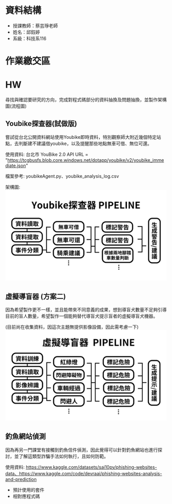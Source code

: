 # 資料結構

 - 授課教師：蔡芸琤老師
 - 姓名：邱鈺婷
 - 系級：科技系116

# 作業繳交區


# HW
尋找與確認要研究的方向，完成對程式碼部分的資料抽換及問題抽換，並製作架構圖(流程圖)

  ## Youbike探查器(試做版) 
  
   嘗試從台北公開資料網站使用Youbike即時資料，特別觀察師大附近幾個特定站點，去判斷建不建議借youbike，以及提醒那些地點無車可借、無位可還。

   使用資料: 台北市 YouBike 2.0 API URL = "https://tcgbusfs.blob.core.windows.net/dotapp/youbike/v2/youbike_immediate.json"

   檔案參考: youbikeAgent.py、youbike_analysis_log.csv

   架構圖:
   ![image](https://github.com/MocuAcqu/1132Database/blob/main/Youbike%E6%8E%A2%E6%9F%A5%E5%99%A8.png)
   
  ## 虛擬導盲器 (方案二)
    
   因為希望製作更不一樣，並且能帶來不同意義的成果，想到導盲犬數量不足夠引導目前的盲人數量，希望製作一個能夠替代導盲犬提示盲者的虛擬導盲犬機器。

   (目前尚在收集資料，因這次主題無提供影像設備，因此需考慮一下)
   ![image](https://github.com/MocuAcqu/1132Database/blob/main/%E8%99%9B%E6%93%AC%E5%B0%8E%E7%9B%B2%E5%99%A8.png)

  ## 釣魚網站偵測

  因為再另一門課堂有接觸到釣魚信件偵測，因此覺得可以針對釣魚網站也進行探討，並了解這類型詐騙手法如何執行，且如何防範。

  使用資料: https://www.kaggle.com/datasets/sai10py/phishing-websites-data、https://www.kaggle.com/code/devraai/phishing-websites-analysis-and-prediction

 
- 預計使用的套件
- 相對應程式碼
